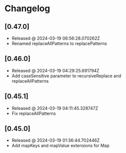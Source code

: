 # Changelog

## [0.47.0]

- Released @ 2024-03-19 06:56:28.070262Z
- Renamed replaceAllPatterns to replacePatterns

## [0.46.0]

- Released @ 2024-03-19 04:29:25.691794Z
- Add caseSensitive parameter to recursiveReplace and replaceAllPatterns

## [0.45.1]

- Released @ 2024-03-19 04:11:45.328747Z
- Fix replaceAllPatterns

## [0.45.0]

- Released @ 2024-03-19 01:36:44.702446Z
- Add mapKeys and mapValue extensions for Map
